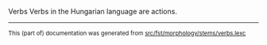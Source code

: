 Verbs
Verbs in the Hungarian language are actions.

* * *

<small>This (part of) documentation was generated from [src/fst/morphology/stems/verbs.lexc](https://github.com/giellalt/lang-hun/blob/main/src/fst/morphology/stems/verbs.lexc)</small>
